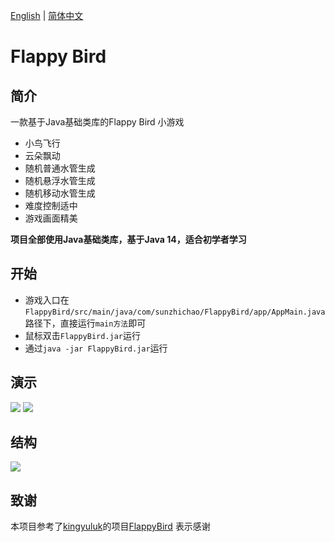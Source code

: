 [English](README.md) | [简体中文](zh/README-cn.md)
# Flappy Bird
## 简介
一款基于Java基础类库的Flappy Bird 小游戏
- 小鸟飞行
- 云朵飘动
- 随机普通水管生成
- 随机悬浮水管生成
- 随机移动水管生成
- 难度控制适中
- 游戏画面精美

**项目全部使用Java基础类库，基于Java 14，适合初学者学习** 
## 开始
- 游戏入口在`FlappyBird/src/main/java/com/sunzhichao/FlappyBird/app/AppMain.java`路径下，直接运行`main方法`即可
- 鼠标双击`FlappyBird.jar`运行
- 通过`java -jar FlappyBird.jar`运行
## 演示
![](https://github.com/sunzhichao/FlappyBird/blob/main/src/main/resources/readme_img/demo-img.png?raw=true)
![](https://github.com/sunzhichao/FlappyBird/blob/main/src/main/resources/readme_img/demo_gif%20.gif?raw=true)
## 结构
![](https://github.com/sunzhichao/FlappyBird/blob/main/src/main/resources/readme_img/class-structure-en.png?raw=true)
## 致谢
本项目参考了[kingyuluk](https://github.com/kingyuluk)的项目[FlappyBird](https://github.com/kingyuluk/FlappyBird) 表示感谢